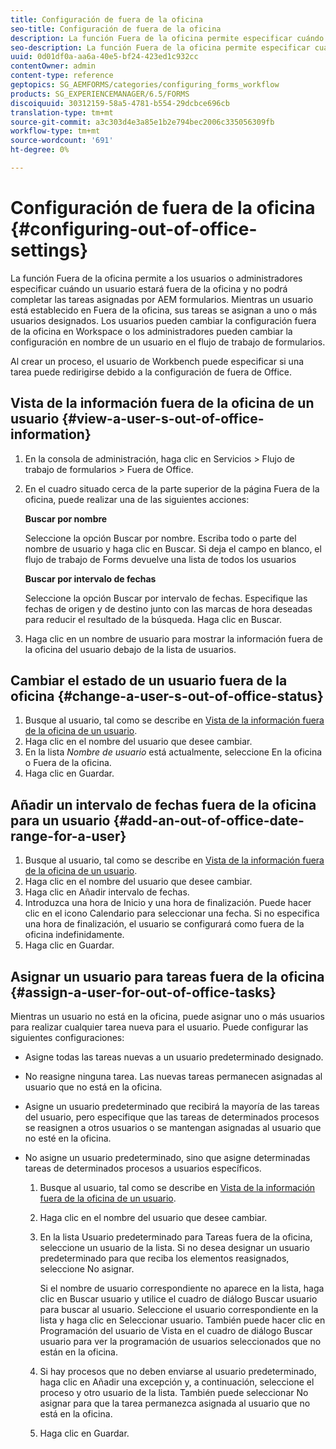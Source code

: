 ```yaml
---
title: Configuración de fuera de la oficina
seo-title: Configuración de fuera de la oficina
description: La función Fuera de la oficina permite especificar cuándo un usuario dejará de trabajar y no podrá completar las tareas asignadas por AEM formularios.
seo-description: La función Fuera de la oficina permite especificar cuándo un usuario dejará de trabajar y no podrá completar las tareas asignadas por AEM formularios.
uuid: 0d01df0a-aa6a-40e5-bf24-423ed1c932cc
contentOwner: admin
content-type: reference
geptopics: SG_AEMFORMS/categories/configuring_forms_workflow
products: SG_EXPERIENCEMANAGER/6.5/FORMS
discoiquuid: 30312159-58a5-4781-b554-29dcbce696cb
translation-type: tm+mt
source-git-commit: a3c303d4e3a85e1b2e794bec2006c335056309fb
workflow-type: tm+mt
source-wordcount: '691'
ht-degree: 0%

---
```



# Configuración de fuera de la oficina {#configuring-out-of-office-settings}

La función Fuera de la oficina permite a los usuarios o administradores especificar cuándo un usuario estará fuera de la oficina y no podrá completar las tareas asignadas por AEM formularios. Mientras un usuario está establecido en Fuera de la oficina, sus tareas se asignan a uno o más usuarios designados. Los usuarios pueden cambiar la configuración fuera de la oficina en Workspace o los administradores pueden cambiar la configuración en nombre de un usuario en el flujo de trabajo de formularios.

Al crear un proceso, el usuario de Workbench puede especificar si una tarea puede redirigirse debido a la configuración de fuera de Office.

## Vista de la información fuera de la oficina de un usuario {#view-a-user-s-out-of-office-information}

1. En la consola de administración, haga clic en Servicios > Flujo de trabajo de formularios > Fuera de Office.
1. En el cuadro situado cerca de la parte superior de la página Fuera de la oficina, puede realizar una de las siguientes acciones:

   **Buscar por nombre**

   Seleccione la opción Buscar por nombre. Escriba todo o parte del nombre de usuario y haga clic en Buscar. Si deja el campo en blanco, el flujo de trabajo de Forms devuelve una lista de todos los usuarios

   **Buscar por intervalo de fechas**

   Seleccione la opción Buscar por intervalo de fechas. Especifique las fechas de origen y de destino junto con las marcas de hora deseadas para reducir el resultado de la búsqueda. Haga clic en Buscar.

1. Haga clic en un nombre de usuario para mostrar la información fuera de la oficina del usuario debajo de la lista de usuarios.

## Cambiar el estado de un usuario fuera de la oficina {#change-a-user-s-out-of-office-status}

1. Busque al usuario, tal como se describe en [Vista de la información fuera de la oficina de un usuario](configuring-out-office-settings.md#view-a-user-s-out-of-office-information).
1. Haga clic en el nombre del usuario que desee cambiar.
1. En la lista *Nombre de usuario* está actualmente, seleccione En la oficina o Fuera de la oficina.
1. Haga clic en Guardar.

## Añadir un intervalo de fechas fuera de la oficina para un usuario {#add-an-out-of-office-date-range-for-a-user}

1. Busque al usuario, tal como se describe en [Vista de la información fuera de la oficina de un usuario](configuring-out-office-settings.md#view-a-user-s-out-of-office-information).
1. Haga clic en el nombre del usuario que desee cambiar.
1. Haga clic en Añadir intervalo de fechas.
1. Introduzca una hora de Inicio y una hora de finalización. Puede hacer clic en el icono Calendario para seleccionar una fecha. Si no especifica una hora de finalización, el usuario se configurará como fuera de la oficina indefinidamente.
1. Haga clic en Guardar.

## Asignar un usuario para tareas fuera de la oficina {#assign-a-user-for-out-of-office-tasks}

Mientras un usuario no está en la oficina, puede asignar uno o más usuarios para realizar cualquier tarea nueva para el usuario. Puede configurar las siguientes configuraciones:

* Asigne todas las tareas nuevas a un usuario predeterminado designado.
* No reasigne ninguna tarea. Las nuevas tareas permanecen asignadas al usuario que no está en la oficina.
* Asigne un usuario predeterminado que recibirá la mayoría de las tareas del usuario, pero especifique que las tareas de determinados procesos se reasignen a otros usuarios o se mantengan asignadas al usuario que no esté en la oficina.
* No asigne un usuario predeterminado, sino que asigne determinadas tareas de determinados procesos a usuarios específicos.

   1. Busque al usuario, tal como se describe en [Vista de la información fuera de la oficina de un usuario](configuring-out-office-settings.md#view-a-user-s-out-of-office-information).
   1. Haga clic en el nombre del usuario que desee cambiar.
   1. En la lista Usuario predeterminado para Tareas fuera de la oficina, seleccione un usuario de la lista. Si no desea designar un usuario predeterminado para que reciba los elementos reasignados, seleccione No asignar.

      Si el nombre de usuario correspondiente no aparece en la lista, haga clic en Buscar usuario y utilice el cuadro de diálogo Buscar usuario para buscar al usuario. Seleccione el usuario correspondiente en la lista y haga clic en Seleccionar usuario. También puede hacer clic en Programación del usuario de Vista en el cuadro de diálogo Buscar usuario para ver la programación de usuarios seleccionados que no están en la oficina.

   1. Si hay procesos que no deben enviarse al usuario predeterminado, haga clic en Añadir una excepción y, a continuación, seleccione el proceso y otro usuario de la lista. También puede seleccionar No asignar para que la tarea permanezca asignada al usuario que no está en la oficina.
   1. Haga clic en Guardar.

